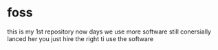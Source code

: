 # foss
this is my 1st repository
now days we use more software still conersially lanced her you just hire the right ti use the software

